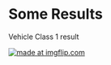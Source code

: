 # Some Results

Vehicle Class 1 result

<a href="https://imgflip.com/gif/2xf4jl"><img src="https://i.imgflip.com/2xf4jl.gif" title="made at imgflip.com"/></a>
